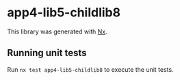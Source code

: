 # app4-lib5-childlib8

This library was generated with [Nx](https://nx.dev).

## Running unit tests

Run `nx test app4-lib5-childlib8` to execute the unit tests.
